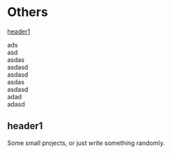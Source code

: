 # Others

[header1](#header1)

ads  
asd  
asdas  
asdasd  
asdasd  
asdas  
asdasd  
adad  
adasd  

## header1
Some small projects, or just write something randomly.
